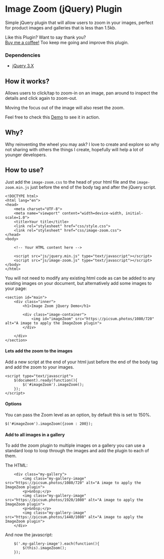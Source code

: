 # Image Zoom (jQuery) Plugin
Simple jQuery plugin that will allow users to zoom in your images, perfect for product images and galleries that is less than 1.5kb.

Like this Plugin? Want to say thank you?<br/>
[Buy me a coffee!](https://paypal.me/MarioDuarte?locale.x=en_GB) Too keep me going and improve this plugin.

### Dependencies
- [jQuery 3.X](https://jquery.com/download/)

## How it works?

Allows users to click/tap to zoom-in on an image, pan around to inspect the details and click again to zoom-out.

Moving the focus out of the image will also reset the zoom.

Feel free to check this [Demo](https://codepen.io/MarioDesigns/full/LYpoewr) to see it in action.

## Why?

Why reinventing the wheel you may ask? I love to create and explore so why not sharing with others the things I create, hopefully will help a lot of younger developers.

## How to use?

Just add the `image-zoom.css` to the head of your html file and the `image-zoom.min.js` just before the end of the body tag and after the jQuery script.

```
<!DOCTYPE html>
<html lang="en">
<head>
    <meta charset="UTF-8">
    <meta name="viewport" content="width=device-width, initial-scale=1.0">
	<title>Your title</title>
	<link rel="stylesheet" href="css/style.css">
	<link rel="stylesheet" href="css/image-zoom.css">
</head>
<body>

	<!-- Your HTML content here -->

	<script src="js/jquery.min.js" type="text/javascript"></script>
	<script src="js/image-zoom.js" type="text/javascript"></script>
</body>
</html>
```

You will not need to modify any existing html code as can be added to any existing images on your document, but alternatively add some images to your page:

```
<section id="main">
	<div class="inner">
		<h1>Image Zoom jQuery Demo</h1>

		<div class="image-container">
			<img id="imageZoom" src="https://picsum.photos/1080/720" alt="A image to apply the ImageZoom plugin">
		</div>

	</div>
</section>
```

#### Lets add the zoom to the images

Add a new script at the end of your html just before the end of the body tag and add the zoom to your images.

```
<script type="text/javascript">
	$(document).ready(function(){
		$('#imageZoom').imageZoom();
	});
</script>
```

#### Options

You can pass the Zoom level as an option, by default this is set to 150%.

`$('#imageZoom').imageZoom({zoom : 200});`

#### Add to all images in a gallery

To add the zoom plugin to multiple images on a gallery you can use a standard loop to loop through the images and add the plugin to each of them.

The HTML:
```
	<div class="my-gallery">
		<img class="my-gallery-image" src="https://picsum.photos/1080/720" alt="A image to apply the ImageZoom plugin">
		<p>&nbsp;</p>
		<img class="my-gallery-image" src="https://picsum.photos/1920/1080" alt="A image to apply the ImageZoom plugin">
		<p>&nbsp;</p>
		<img class="my-gallery-image" src="https://picsum.photos/1440/1080" alt="A image to apply the ImageZoom plugin">
	</div>
```

And now the javascript:
```
	$('.my-gallery-image').each(function(){
		$(this).imageZoom();
	});
```
